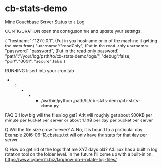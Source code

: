 # cb-stats-demo
Mine Couchbase Server Status to a Log


CONFIGURATION
open the config.json file and update your settings.

{
"hostname":"127.0.0.1",   (Put in you hostname or ip of the machine it getting the stats from)
"username":"readOnly",    (Put in the read-only username)
"password":"password",    (Put in the read-only password)
"path":"/your/log/path/to/cb-stats-demo/logs/",
"debug":false,
"port":"8091",
"secure":false
}

RUNNING
Insert into your cron tab 
* * * * * /usr/bin/python /path/to/cb-stats-demo/cb-stats-demo.py


FAQ
Q:How big will the files/log get?
A:It will roughly get about 900KB per minute per bucket per server or about 1.1GB per day per bucket per server

Q:Will the file size grow forever?
A: No, it is bound to a particular day. Example 2016-06-17_cbstats.txt will only have the stats for that day per server

Q:How do get rid of the logs that are XYZ days old?
A:Linux has a built in log rotation tool on the folder level. In the future I'll come up with a built-in on.
https://www.cyberciti.biz/faq/how-do-i-rotate-log-files/
